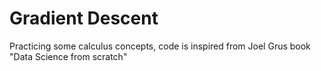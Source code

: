 # Gradient Descent

Practicing some calculus concepts, code is inspired from Joel Grus book "Data Science from scratch"
